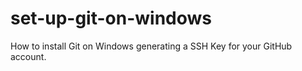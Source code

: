 # set-up-git-on-windows
How to install Git on Windows generating a SSH Key for your GitHub account. 
